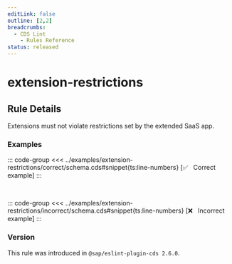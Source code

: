 ```yaml
---
editLink: false
outline: [2,2]
breadcrumbs:
  - CDS Lint
    - Rules Reference
status: released
---
```


<script setup>
  import PlaygroundBadge from '../../../.vitepress/theme/components/PlaygroundBadge.vue'
</script>

# extension-restrictions

## Rule Details

Extensions must not violate restrictions set by the extended SaaS app.

### Examples

::: code-group
<<< ../examples/extension-restrictions/correct/schema.cds#snippet{ts:line-numbers} [✅ &nbsp; Correct example]
:::
<PlaygroundBadge
  name="extension-restrictions"
  kind="correct"
  :rules="{'@sap/cds/extension-restrictions': ['warn', 'show']}"
  :files="['schema.cds', 'node_modules/base-app/.cdsrc.json', 'node_modules/base-app/index.csn']"
  :packages="{'cds': { 'extends': 'base-app' } }"
/>

<br>

::: code-group
<<< ../examples/extension-restrictions/incorrect/schema.cds#snippet{ts:line-numbers} [❌ &nbsp; Incorrect example]
:::
<PlaygroundBadge
  name="extension-restrictions"
  kind="incorrect"
  :rules="{'@sap/cds/extension-restrictions': ['warn', 'show']}"
  :files="['schema.cds', 'node_modules/base-app/.cdsrc.json', 'node_modules/base-app/index.csn']"
  :packages="{'cds': { 'extends': 'base-app' } }"
/>

### Version
This rule was introduced in `@sap/eslint-plugin-cds 2.6.0`.

<!--
### Resources
[Rule source](https://github.tools.sap/cap/eslint-plugin-cds/tree/main/lib/rules/extension-restrictions.js)
-->
